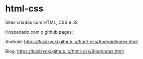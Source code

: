 # html-css
Sites criados com HTML, CSS e JS

Hospedado com o github pages:

Android: https://luizizycki.github.io/html-css/Android/index.html

Blog: https://luizizycki.github.io/html-css/Blog/index.html
